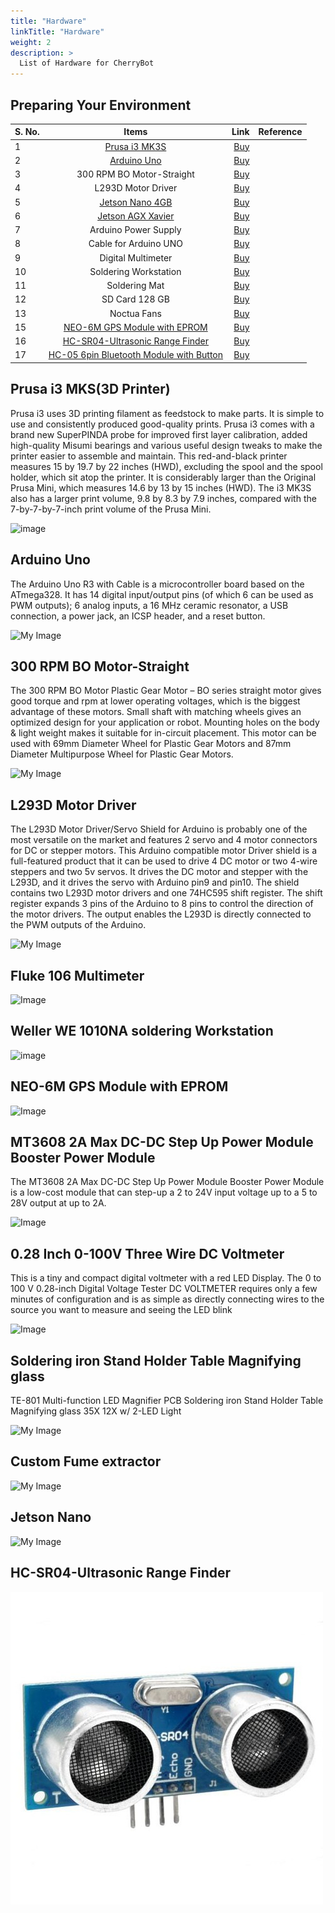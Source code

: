 ```yaml
---
title: "Hardware"
linkTitle: "Hardware"
weight: 2
description: >
  List of Hardware for CherryBot
---
```


## Preparing Your Environment

| S. No. |Items        |   Link        | Reference |
| ------------- |:-------------:| -----:| -----:|
| 1 | [Prusa i3 MK3S](https://cherrybot.collabnix.com/docs/getting-started/#prusa-i3-mks3d-printer) | [Buy](https://shop.prusa3d.com/en/3d-printers/180-original-prusa-i3-mk3-kit.html) | | 
| 2 | [Arduino Uno](https://cherrybot.collabnix.com/docs/getting-started/#arduino-uno) | [Buy](https://robu.in/product/original-arduino-uno-rev3/) |  |
| 3 | 300 RPM BO Motor-Straight | [Buy](https://robu.in/product/300-rpm-bo-motor-straight/) | | 
| 4 | L293D Motor Driver  | [Buy](https://robu.in/product/l298p-motor-driver-shield-for-arduino/) |  | 
| 5 | [Jetson Nano 4GB](https://cherrybot.collabnix.com/docs/getting-started/nano/)| [Buy](https://www.tannatechbiz.com/brand/nvidia/nvidia-development-board.html) |  |
| 6 | [Jetson AGX Xavier](https://cherrybot.collabnix.com/docs/getting-started/xavier/) | [Buy](https://www.tannatechbiz.com/brand/nvidia/nvidia-development-board.html) |  |
| 7 | Arduino Power Supply | [Buy](https://robu.in/product/orange-5v-3a-power-supply-adapter-charger-with-5-5mm-dc-plug/) | |
| 8 | Cable for Arduino UNO | [Buy](https://robu.in/product/cable-for-arduino-uno-mega-usb-a-to-b-1m/) | | 
| 9 | Digital Multimeter | [Buy](https://www.amazon.in/Fluke-106-Sized-Digital-Multimeter/) | | 
| 10 | Soldering Workstation | [Buy](https://sumitron.com/product/hakko-fx-801-soldering-station/) | |
| 11 | Soldering Mat | [Buy](https://www.amazon.in/Scout-Insulation-Silicone-Magnetic-Soldering/dp/B07W98FT6D/) | |
| 12 | SD Card 128 GB | [Buy](https://www.amazon.in/SanDisk-microSDXC-Memory-Adapter-SDSQUAR-128G-GN6MA/dp/B073JYC4XM/) | | 
| 13 | Noctua Fans | [Buy](https://www.primeabgb.com/online-price-reviews-india/nocuta-nf-a14-ippc-3000-pwm-140mm-pwm-aao-frame-technology-and-sso2-bearing-fan/) | | 14 | USB C Power Cable | [Buy]() | | 
| 15 | [NEO-6M GPS Module with EPROM](https://cherrybot.collabnix.com/docs/getting-started/gps/) | [Buy](https://robu.in/product/ublox-neo-6m-gps-module/) | |
| 16 | [HC-SR04-Ultrasonic Range Finder](https://robu.in/product/hc-sr04-ultrasonic-range-finder) | [Buy](https://robu.in/product/hc-sr04-ultrasonic-range-finder) | |
| 17 | [HC-05 6pin Bluetooth Module with Button](https://robu.in/product/hc-05-6pin-bluetooth-module-with-button) | [Buy](https://robu.in/product/hc-05-6pin-bluetooth-module-with-button) | |


## Prusa i3 MKS(3D Printer)

Prusa i3 uses 3D printing filament as feedstock to make parts. It is simple to use and consistently produced good-quality prints. Prusa i3 comes with a brand new SuperPINDA probe for improved first layer calibration, added high-quality Misumi bearings and various useful design tweaks to make the printer easier to assemble and maintain. This red-and-black printer measures 15 by 19.7 by 22 inches (HWD), excluding the spool and the spool holder, which sit atop the printer. It is considerably larger than the Original Prusa Mini, which measures 14.6 by 13 by 15 inches (HWD). The i3 MK3S also has a larger print volume, 9.8 by 8.3 by 7.9 inches, compared with the 7-by-7-by-7-inch print volume of the Prusa Mini.




![image](prusa.png)


## Arduino Uno 


The Arduino Uno R3 with Cable is a microcontroller board based on the ATmega328. It has 14 digital input/output pins (of which 6 can be used as PWM outputs); 6 analog inputs, a 16 MHz ceramic resonator, a USB connection, a power jack, an ICSP header, and a reset button.



![My Image](arduino.png)


## 300 RPM BO Motor-Straight 

The 300 RPM BO Motor Plastic Gear Motor – BO series straight motor gives good torque and rpm at lower operating voltages, which is the biggest advantage of these motors.
Small shaft with matching wheels gives an optimized design for your application or robot. Mounting holes on the body & light weight makes it suitable for in-circuit placement. This motor can be used with 69mm Diameter Wheel for Plastic Gear Motors and 87mm Diameter Multipurpose Wheel for Plastic Gear Motors.


![My Image](BOMotor.png)


## L293D Motor Driver

The L293D Motor Driver/Servo Shield for Arduino is probably one of the most versatile on the market and features 2 servo and 4 motor connectors for DC or stepper motors.
This Arduino compatible motor Driver shield is a full-featured product that it can be used to drive 4 DC motor or two 4-wire steppers and two 5v servos. It drives the DC motor and stepper with the L293D, and it drives the servo with Arduino pin9 and pin10.
The shield contains two L293D motor drivers and one 74HC595 shift register. The shift register expands 3 pins of the Arduino to 8 pins to control the direction of the motor drivers. The output enables the L293D is directly connected to the PWM outputs of the Arduino.

![My Image](MotorDriver.png)

## Fluke 106 Multimeter

![Image](fluke.png)

## Weller WE 1010NA soldering Workstation

![image](weller.png)


## NEO-6M GPS Module with EPROM

![Image](gps.png)

##  MT3608 2A Max DC-DC Step Up Power Module Booster Power Module 

The MT3608 2A Max DC-DC Step Up Power Module Booster Power Module is a low-cost module that can step-up a 2 to 24V input voltage up to a 5 to 28V output at up to 2A.


![Image](powermodule.png)

## 0.28 Inch 0-100V Three Wire DC Voltmeter

This is a tiny and compact digital voltmeter with a red LED Display. The 0 to 100 V 0.28-inch Digital Voltage Tester DC VOLTMETER requires only a few minutes of configuration and is as simple as directly connecting wires to the source you want to measure and seeing the LED blink

![Image](voltmeter.png)

## Soldering iron Stand Holder Table Magnifying glass

TE-801 Multi-function LED Magnifier PCB Soldering iron Stand Holder Table Magnifying glass 35X 12X w/ 2-LED Light 

![My Image](solderingiron.png)

## Custom Fume extractor 

![My Image](fume-extractor.png)

## Jetson Nano

![My Image](jetsonnano1.png)

## HC-SR04-Ultrasonic Range Finder

![My Image](hcsr04.png)




